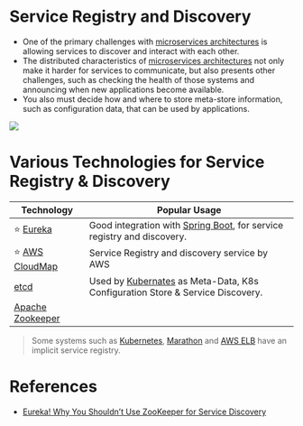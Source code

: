 # Service Registry and Discovery
- One of the primary challenges with [microservices architectures](../Readme.md) is allowing services to discover and interact with each other. 
- The distributed characteristics of [microservices architectures](../Readme.md) not only make it harder for services to communicate, but also presents other challenges, such as checking the health of those systems and announcing when new applications become available. 
- You also must decide how and where to store meta-store information, such as configuration data, that can be used by applications.

![](https://microservices.io/i/servicediscovery/client-side-discovery.jpg)

# Various Technologies for Service Registry & Discovery

| Technology                                                                                                       | Popular Usage                                                                                                                                                                      |
|------------------------------------------------------------------------------------------------------------------|------------------------------------------------------------------------------------------------------------------------------------------------------------------------------------|
| :star: [Eureka](Eureka.md)                                                                                       | Good integration with [Spring Boot](https://github.com/Anshul619/Programming-Languages/tree/main/1_Java/SpringBootAndMicroServices/README.md), for service registry and discovery. |                                                                                                                       |
| :star: [AWS CloudMap](https://github.com/Anshul619/AWS-Services/tree/main/16_NetworkingAndContentDelivery/2_ApplicationNetworking/AWSCloudMap.md) | Service Registry and discovery service by AWS                                                                                                                                      |
| [etcd](https://github.com/Anshul619/DevOps-SRE/tree/main/5_ClusterCoordination/etcd.md)                                                             | Used by [Kubernates](https://github.com/Anshul619/DevOps-SRE/tree/main/2_ContainerOrchestration/Kubernates/Readme.md) as Meta-Data, K8s Configuration Store & Service Discovery.                                       |
| [Apache Zookeeper](https://github.com/Anshul619/DevOps-SRE/tree/main/5_ClusterCoordination/ApacheZookeeper.md)                                      |                                                                                                                                                                                    |

> Some systems such as [Kubernetes](https://github.com/Anshul619/DevOps-SRE/tree/main/2_ContainerOrchestration/Kubernates/Readme.md), [Marathon](https://github.com/Anshul619/DevOps-SRE/tree/main/2_ContainerOrchestration/ApacheMarathon&Mesos.md) and [AWS ELB](https://github.com/Anshul619/AWS-Services/tree/main/16_NetworkingAndContentDelivery/2_ApplicationNetworking/ElasticLoadBalancer/Readme.md) have an implicit service registry.

# References
- [Eureka! Why You Shouldn’t Use ZooKeeper for Service Discovery](https://medium.com/knerd/eureka-why-you-shouldnt-use-zookeeper-for-service-discovery-4932c5c7e764)